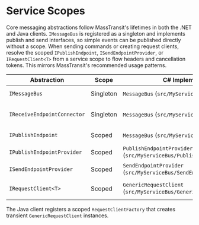 # Service Scopes

Core messaging abstractions follow MassTransit's lifetimes in both the .NET and Java clients. `IMessageBus` is registered as a
singleton and implements publish and send interfaces, so simple events can be published directly without a scope. When sending
commands or creating request clients, resolve the scoped `IPublishEndpoint`, `ISendEndpointProvider`, or `IRequestClient<T>`
from a service scope to flow headers and cancellation tokens. This mirrors MassTransit's recommended usage patterns.

| Abstraction | Scope | C# Implementation | Java Implementation | Description |
|-------------|-------|-------------------|---------------------|-------------|
| `IMessageBus` | Singleton | `MessageBus` (`src/MyServiceBus/MessageBus.cs`) | `MessageBusImpl` (`src/Java/myservicebus/src/main/java/com/myservicebus/MessageBusImpl.java`) | Starts, stops and routes messages |
| `IReceiveEndpointConnector` | Singleton | `MessageBus` (`src/MyServiceBus/MessageBus.cs`) | `MessageBusImpl` (`src/Java/myservicebus/src/main/java/com/myservicebus/MessageBusImpl.java`) | Adds consumers/endpoints to the bus |
| `IPublishEndpoint` | Scoped | `MessageBus` (`src/MyServiceBus/MessageBus.cs`) | `MessageBusImpl` (`src/Java/myservicebus/src/main/java/com/myservicebus/MessageBusImpl.java`) | Facade for publishing events |
| `IPublishEndpointProvider` | Scoped | `PublishEndpointProvider` (`src/MyServiceBus/PublishEndpointProvider.cs`) | `PublishEndpointProviderImpl` (`src/Java/myservicebus/src/main/java/com/myservicebus/PublishEndpointProviderImpl.java`) | Resolves the active publish endpoint |
| `ISendEndpointProvider` | Scoped | `SendEndpointProvider` (`src/MyServiceBus/SendEndpointProvider.cs`) | `SendEndpointProviderImpl` (`src/Java/myservicebus/src/main/java/com/myservicebus/SendEndpointProviderImpl.java`) | Resolves send endpoints by URI |
| `IRequestClient<T>` | Scoped | `GenericRequestClient` (`src/MyServiceBus/GenericRequestClient.cs`) | `GenericRequestClient` (`src/Java/myservicebus/src/main/java/com/myservicebus/GenericRequestClient.java`) via `GenericRequestClientFactory` | Request/response helper |

The Java client registers a scoped `RequestClientFactory` that creates transient `GenericRequestClient` instances.
